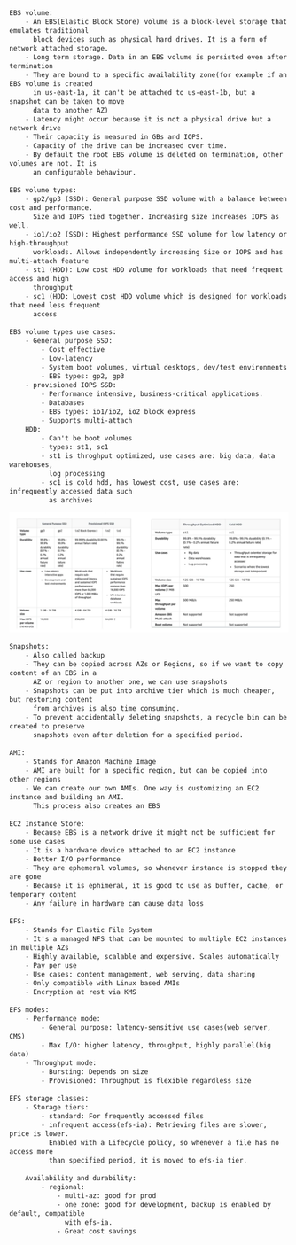     EBS volume:
        - An EBS(Elastic Block Store) volume is a block-level storage that emulates traditional
          block devices such as physical hard drives. It is a form of network attached storage.
        - Long term storage. Data in an EBS volume is persisted even after termination
        - They are bound to a specific availability zone(for example if an EBS volume is created
          in us-east-1a, it can't be attached to us-east-1b, but a snapshot can be taken to move
          data to another AZ)
        - Latency might occur because it is not a physical drive but a network drive
        - Their capacity is measured in GBs and IOPS.
        - Capacity of the drive can be increased over time.
        - By default the root EBS volume is deleted on termination, other volumes are not. It is 
          an configurable behaviour.

    EBS volume types:
        - gp2/gp3 (SSD): General purpose SSD volume with a balance between cost and performance.
          Size and IOPS tied together. Increasing size increases IOPS as well.
        - io1/io2 (SSD): Highest performance SSD volume for low latency or high-throughput 
          workloads. Allows independently increasing Size or IOPS and has multi-attach feature
        - st1 (HDD): Low cost HDD volume for workloads that need frequent access and high 
          throughput
        - sc1 (HDD: Lowest cost HDD volume which is designed for workloads that need less frequent
          access

    EBS volume types use cases:
        - General purpose SSD:
            - Cost effective
            - Low-latency
            - System boot volumes, virtual desktops, dev/test environments
            - EBS types: gp2, gp3
        - provisioned IOPS SSD: 
            - Performance intensive, business-critical applications.
            - Databases
            - EBS types: io1/io2, io2 block express
            - Supports multi-attach
        HDD:
            - Can't be boot volumes
            - types: st1, sc1
            - st1 is throghput optimized, use cases are: big data, data warehouses,
              log processing
            - sc1 is cold hdd, has lowest cost, use cases are: infrequently accessed data such
              as archives
<img src="ebs-types.png">

    Snapshots:
        - Also called backup
        - They can be copied across AZs or Regions, so if we want to copy content of an EBS in a
          AZ or region to another one, we can use snapshots
        - Snapshots can be put into archive tier which is much cheaper, but restoring content
          from archives is also time consuming.
        - To prevent accidentally deleting snapshots, a recycle bin can be created to preserve
          snapshots even after deletion for a specified period. 

    AMI:
        - Stands for Amazon Machine Image
        - AMI are built for a specific region, but can be copied into other regions
        - We can create our own AMIs. One way is customizing an EC2 instance and building an AMI.
          This process also creates an EBS
    
    EC2 Instance Store:
        - Because EBS is a network drive it might not be sufficient for some use cases
        - It is a hardware device attached to an EC2 instance
        - Better I/O performance
        - They are ephemeral volumes, so whenever instance is stopped they are gone
        - Because it is ephimeral, it is good to use as buffer, cache, or temporary content
        - Any failure in hardware can cause data loss
    
    EFS:
        - Stands for Elastic File System
        - It's a managed NFS that can be mounted to multiple EC2 instances in multiple AZs
        - Highly available, scalable and expensive. Scales automatically
        - Pay per use
        - Use cases: content management, web serving, data sharing
        - Only compatible with Linux based AMIs
        - Encryption at rest via KMS
        
    EFS modes:
        - Performance mode:
            - General purpose: latency-sensitive use cases(web server, CMS)
            - Max I/O: higher latency, throughput, highly parallel(big data)
        - Throughput mode:
            - Bursting: Depends on size
            - Provisioned: Throughput is flexible regardless size

    EFS storage classes:
        - Storage tiers:
            - standard: For frequently accessed files
            - infrequent access(efs-ia): Retrieving files are slower, price is lower.
              Enabled with a Lifecycle policy, so whenever a file has no access more
              than specified period, it is moved to efs-ia tier.

        Availability and durability:
            - regional:
                - multi-az: good for prod
                - one zone: good for development, backup is enabled by default, compatible
                  with efs-ia.
                - Great cost savings